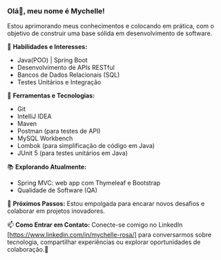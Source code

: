 ### Olá👋, meu nome é Mychelle!
Estou  aprimorando meus conhecimentos e colocando em prática, com o objetivo de construir uma base sólida em desenvolvimento de software.

  🚀 **Habilidades e Interesses:**
  - Java(POO) | Spring Boot
  - Desenvolvimento de APIs RESTful
  - Bancos de Dados Relacionais (SQL)
  - Testes Unitários e Integração

  🔧 **Ferramentas e Tecnologias:**
  - Git
  - IntelliJ IDEA
  - Maven
  - Postman (para testes de API)
  - MySQL Workbench
  - Lombok (para simplificação de código em Java)
  - JUnit 5 (para testes unitários em Java)

  📚 **Explorando Atualmente:**
  - Spring MVC: web app com Thymeleaf e Bootstrap
  - Qualidade de Software (QA)

🌱 **Próximos Passos:**
Estou empolgada para encarar novos desafios e colaborar em projetos inovadores.

📫 **Como Entrar em Contato:**
Conecte-se comigo no LinkedIn [https://www.linkedin.com/in/mychelle-rosa/] para conversarmos sobre tecnologia, compartilhar experiências ou explorar oportunidades de colaboração.🚀



